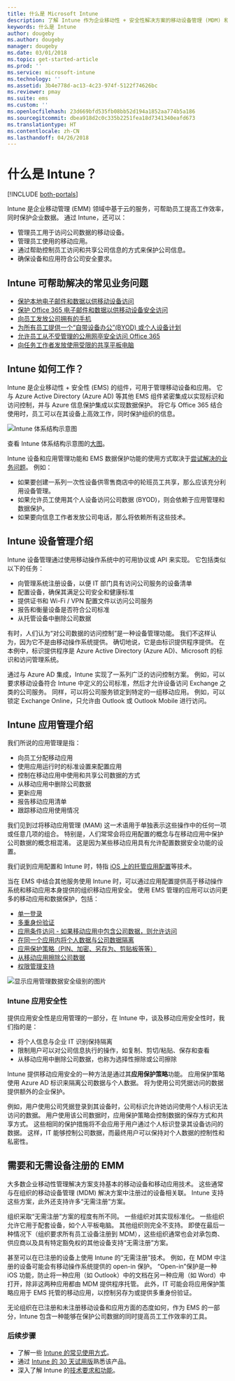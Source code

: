 ```yaml
---
title: 什么是 Microsoft Intune
description: 了解 Intune 作为企业移动性 + 安全性解决方案的移动设备管理 (MDM) 和移动应用管理 (MAM) 组件的工作原理，以及它帮助保护公司数据的方式。
keywords: 什么是 Intune
author: dougeby
ms.author: dougeby
manager: dougeby
ms.date: 03/01/2018
ms.topic: get-started-article
ms.prod: ''
ms.service: microsoft-intune
ms.technology: ''
ms.assetid: 3b4e778d-ac13-4c23-974f-5122f74626bc
ms.reviewer: pmay
ms.suite: ems
ms.custom: ''
ms.openlocfilehash: 23d669bfd535fb08bb52d194a1852aa774b5a186
ms.sourcegitcommit: dbea918d2c0c335b2251fea18d7341340eafd673
ms.translationtype: HT
ms.contentlocale: zh-CN
ms.lasthandoff: 04/26/2018
---
```

# <a name="what-is-intune"></a>什么是 Intune？

[!INCLUDE [both-portals](./includes/note-for-both-portals.md)]

Intune 是企业移动管理 (EMM) 领域中基于云的服务，可帮助员工提高工作效率，同时保护企业数据。 通过 Intune，还可以：
* 管理员工用于访问公司数据的移动设备。
* 管理员工使用的移动应用。
* 通过帮助控制员工访问和共享公司信息的方式来保护公司信息。
* 确保设备和应用符合公司安全要求。

## <a name="common-business-problems-that-intune-helps-solve"></a>Intune 可帮助解决的常见业务问题

* [保护本地电子邮件和数据以供移动设备访问](common-scenarios.md#protecting-your-on-premises-email-and-data-so-it-can-be-safely-accessed-by-mobile-devices)
* [保护 Office 365 电子邮件和数据以供移动设备安全访问](common-scenarios.md#protecting-your-office-365-email-and-data-so-it-can-be-safely-accessed-by-mobile-devices)
* [向员工发放公司拥有的手机](common-scenarios.md#issue-corporate-owned-phones-to-your-employees)
* [为所有员工提供一个“自带设备办公”(BYOD) 或个人设备计划](common-scenarios.md#offer-a-bring-your-own-device-program-to-all-employees)
* [允许员工从不受管理的公用网亭安全访问 Office 365](common-scenarios.md#enable-your-employees-to-securely-access-office-365-from-an-unmanaged-public-kiosk)
* [向任务工作者发放使用受限的共享平板电脑](common-scenarios.md#issue-limited-use-shared-tablets-to-your-employees)


## <a name="how-does-intune-work"></a>Intune 如何工作？
Intune 是企业移动性 + 安全性 (EMS) 的组件，可用于管理移动设备和应用。 它与 Azure Active Directory (Azure AD) 等其他 EMS 组件紧密集成以实现标识和访问控制，并与 Azure 信息保护集成以实现数据保护。 将它与 Office 365 结合使用时，员工可以在其设备上高效工作，同时保护组织的信息。

![Intune 体系结构示意图](./media/intunearch_sm.png)

查看 Intune 体系结构示意图的[大图](./media/intunearchitecture.svg)。

Intune 设备和应用管理功能和 EMS 数据保护功能的使用方式取决于[尝试解决的业务问题](#common-business-problems-that-intune-helps-solve)。 例如：
* 如果要创建一系列一次性设备供零售商店中的轮班员工共享，那么应该充分利用设备管理。
* 如果允许员工使用其个人设备访问公司数据 (BYOD)，则会依赖于应用管理和数据保护。  
* 如果要向信息工作者发放公司电话，那么将依赖所有这些技术。

## <a name="intune-device-management-explained"></a>Intune 设备管理介绍
Intune 设备管理通过使用移动操作系统中的可用协议或 API 来实现。 它包括类似以下的任务：
* 向管理系统注册设备，以便 IT 部门具有访问公司服务的设备清单
* 配置设备，确保其满足公司安全和健康标准
* 提供证书和 Wi-Fi / VPN 配置文件以访问公司服务
* 报告和衡量设备是否符合公司标准
* 从托管设备中删除公司数据  

有时，人们认为“对公司数据的访问控制”是一种设备管理功能。 我们不这样认为，因为它不是由移动操作系统提供。 确切地说，它是由标识提供程序提供。 在本例中，标识提供程序是 Azure Active Directory (Azure AD)、Microsoft 的标识和访问管理系统。  

通过与 Azure AD 集成，Intune 实现了一系列广泛的访问控制方案。 例如，可以要求移动设备符合 Intune 中定义的公司标准，然后才允许设备访问 Exchange 之类的公司服务。 同样，可以将公司服务锁定到特定的一组移动应用。 例如，可以锁定 Exchange Online，只允许由 Outlook 或 Outlook Mobile 进行访问。

## <a name="intune-app-management-explained"></a>Intune 应用管理介绍
我们所说的应用管理是指：
* 向员工分配移动应用
* 使用应用运行时的标准设置来配置应用
* 控制在移动应用中使用和共享公司数据的方式
* 从移动应用中删除公司数据   
* 更新应用
* 报告移动应用清单
* 跟踪移动应用使用情况

我们见到过将移动应用管理 (MAM) 这一术语用于单独表示这些操作中的任何一项或任意几项的组合。 特别是，人们常常会将应用配置的概念与在移动应用中保护公司数据的概念相混淆。 这是因为某些移动应用具有允许配置数据安全功能的设置。

我们说到应用配置和 Intune 时，特指 [iOS 上的托管应用配置](https://developer.apple.com/library/content/samplecode/sc2279/Introduction/Intro.html)等技术。

当在 EMS 中结合其他服务使用 Intune 时，可以通过应用配置提供高于移动操作系统和移动应用本身提供的组织移动应用安全。 使用 EMS 管理的应用可以访问更多的移动应用和数据保护，包括：

* [单一登录](https://docs.microsoft.com/azure/active-directory/active-directory-appssoaccess-whatis)  
*   [多重身份验证](https://docs.microsoft.com/multi-factor-authentication/multi-factor-authentication)
* [应用条件访问 - 如果移动应用中包含公司数据，则允许访问](app-based-conditional-access-intune.md)
* [在同一个应用内将个人数据与公司数据隔离](app-protection-policy.md)
* [应用保护策略（PIN、加密、另存为、剪贴板等等）](app-protection-policies.md)
* [从移动应用擦除公司数据](apps-selective-wipe.md)
* [权限管理支持](https://docs.microsoft.com/information-protection/understand-explore/what-is-azure-rms)

![显示应用管理数据安全级别的图片](./media/managing-mobile-apps.png)

### <a name="intune-app-security"></a>Intune 应用安全性
提供应用安全性是应用管理的一部分，在 Intune 中，谈及移动应用安全性时，我们指的是：
* 将个人信息与企业 IT 识别保持隔离
* 限制用户可以对公司信息执行的操作，如复制、剪切/粘贴、保存和查看
* 从移动应用中删除公司数据，也称为选择性擦除或公司擦除

Intune 提供移动应用安全的一种方法是通过其**应用保护策略**功能。 应用保护策略使用 Azure AD 标识来隔离公司数据与个人数据。 将为使用公司凭据访问的数据提供额外的企业保护。

例如，用户使用公司凭据登录到其设备时，公司标识允许她访问使用个人标识无法访问的数据。 用户使用该公司数据时，应用保护策略会控制数据的保存方式和共享方式。 这些相同的保护措施将不会应用于用户通过个人标识登录其设备访问的数据。 这样，IT 能够控制公司数据，而最终用户可以保持对个人数据的控制性和私密性。

## <a name="emm-with-and-without-device-enrollment"></a>需要和无需设备注册的 EMM
大多数企业移动性管理解决方案支持基本的移动设备和移动应用技术。 这些通常与在组织的移动设备管理 (MDM) 解决方案中注册过的设备相关联。 Intune 支持这些方案，此外还支持许多“无需注册”方案。  

组织采取“无需注册”方案的程度有所不同。 一些组织对其实现标准化。 一些组织允许它用于配套设备，如个人平板电脑。 其他组织则完全不支持。 即使在最后一种情况下（组织要求所有员工设备注册到 MDM），这些组织通常也会对承包商、供应商以及具有特定豁免权的其他设备支持“无需注册”方案。

甚至可以在已注册的设备上使用 Intune 的“无需注册”技术。 例如，在 MDM 中注册的设备可能会有移动操作系统提供的 open-in 保护。 “Open-in”保护是一种 iOS 功能，防止将一种应用（如 Outlook）中的文档在另一种应用（如 Word）中打开，除非这两种应用都由 MDM 提供程序托管。 此外，IT 可能会将应用保护策略应用于 EMS 托管的移动应用，以控制另存为或提供多重身份验证。

无论组织在已注册和未注册移动设备和应用方面的态度如何，作为 EMS 的一部分，Intune 包含一种能够在保护公司数据的同时提高员工工作效率的工具。



### <a name="next-steps"></a>后续步骤
* 了解一些 [Intune 的常见使用方式](common-scenarios.md)。
* 通过 [Intune 的 30 天试用版](free-trial-sign-up.md)熟悉该产品。
* 深入了解 Intune 的[技术要求和功能](supported-devices-browsers.md)。
